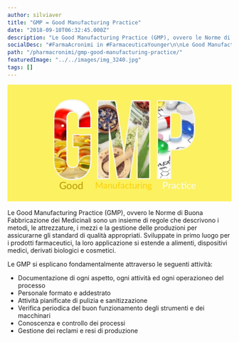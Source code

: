 ```yaml
---
author: silviaver
title: "GMP = Good Manufacturing Practice"
date: "2018-09-10T06:32:45.000Z"
description: "Le Good Manufacturing Practice (GMP), ovvero le Norme di Buona Fabbricazione dei Medicinali sono un insieme di regole che descrivono i metodi, le attrezzature, i mezzi e la gestione delle produzioni per assicurarne gli standard di qualità appropriati. Sviluppate in primo luogo per i prodotti farmaceutici, la loro applicazione si estende a alimenti, dispositivi medici, derivati biologici e cosmetici. "
socialDesc: "#FarmaAcronimi in #FarmaceuticaYounger\n\nLe Good Manufacturing Practice (GMP), ovvero le Norme di Buona Fabbricazione dei Medicinali sono un insieme di regole che descrivono i metodi, le attrezzature, i mezzi e la gestione delle produzioni per assicurarne gli standard di qualità appropriati. Sviluppate in primo luogo per i prodotti farmaceutici, la loro applicazione si estende a alimenti, dispositivi medici, derivati biologici e cosmetici...\n\nPer approfondimenti clicca il link in basso e sopra di più sugli acronimi più utilizzati nel mondo dell'industria farmaceutica..."
path: "/pharmacronimi/gmp-good-manufacturing-practice/"
featuredImage: "../../images/img_3240.jpg"
tags: []
---
```


![GMP](../../images/img_3240.jpg)

Le Good Manufacturing Practice (GMP), ovvero le Norme di Buona Fabbricazione dei Medicinali sono un insieme di regole che descrivono i metodi, le attrezzature, i mezzi e la gestione delle produzioni per assicurarne gli standard di qualità appropriati. Sviluppate in primo luogo per i prodotti farmaceutici, la loro applicazione si estende a alimenti, dispositivi medici, derivati biologici e cosmetici.

Le GMP si esplicano fondamentalmente attraverso le seguenti attività:

- Documentazione di ogni aspetto, ogni attività ed ogni operazioneo del processo
- Personale formato e addestrato
- Attività pianificate di pulizia e sanitizzazione
- Verifica periodica del buon funzionamento degli strumenti e dei macchinari
- Conoscenza e controllo dei processi
- Gestione dei reclami e resi di produzione
